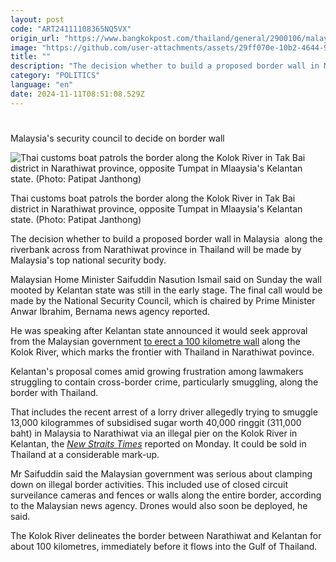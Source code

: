 ```yaml
---
layout: post
code: "ART24111108365NQ5VX"
origin_url: "https://www.bangkokpost.com/thailand/general/2900106/malaysias-security-council-to-decide-on-border-wall"
image: "https://github.com/user-attachments/assets/29ff070e-10b2-4644-9c69-8e625d1e3530"
title: ""
description: "The decision whether to build a proposed border wall in Malaysia along the riverbank across from Narathiwat province in Thailand will be made by Malaysia"
category: "POLITICS"
language: "en"
date: 2024-11-11T08:51:08.529Z
---
```


# 

Malaysia's security council to decide on border wall

![Thai customs boat patrols the border along the Kolok River in Tak Bai district in Narathiwat province, opposite Tumpat in Mlaaysia's Kelantan state. (Photo: Patipat Janthong)](https://github.com/user-attachments/assets/788ae540-6c52-4f60-8ba0-9ecd95ca2e5a)

Thai customs boat patrols the border along the Kolok River in Tak Bai district in Narathiwat province, opposite Tumpat in Mlaaysia's Kelantan state. (Photo: Patipat Janthong)

The decision whether to build a proposed border wall in Malaysia  along the riverbank across from Narathiwat province in Thailand will be made by Malaysia's top national security body. 

Malaysian Home Minister Saifuddin Nasution Ismail said on Sunday the wall mooted by Kelantan state was still in the early stage. The final call would be made by the National Security Council, which is chaired by Prime Minister Anwar Ibrahim, Bernama news agency reported.

He was speaking after Kelantan state announced it would seek approval from the Malaysian government [to erect a 100 kilometre wall](https://www.bangkokpost.com/thailand/general/2898636/malaysian-state-proposes-erecting-100km-border-wall) along the Kolok River, which marks the frontier with Thailand in Narathiwat povince.

Kelantan's proposal comes amid growing frustration among lawmakers struggling to contain cross-border crime, particularly smuggling, along the border with Thailand. 

That includes the recent arrest of a lorry driver allegedly trying to smuggle 13,000 kilogrammes of subsidised sugar worth 40,000 ringgit (311,000 baht) in Malaysia to Narathiwat via an illegal pier on the Kolok River in Kelantan, the [_New Straits Times_](https://www.nst.com.my/news/nation/2024/11/1132778/smuggler-caught-red-handed-13000kg-sugar-border) reported on Monday. It could be sold in  Thailand at a considerable mark-up.

Mr Saifuddin said the Malaysian government was serious about clamping down on illegal border activities. This included use of closed circuit surveilance cameras and fences or walls along the entire border, according to the Malaysian news agency. Drones would also soon be deployed, he said.

The Kolok River delineates the border between Narathiwat and Kelantan for about 100 kilometres, immediately before it flows into the Gulf of Thailand.